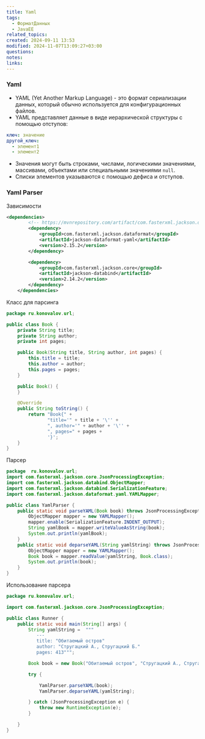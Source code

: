 ```yaml
---
title: Yaml
tags:
  - ФорматДанных
  - JavaEE
related_topics: 
created: 2024-09-11 13:53
modified: 2024-11-07T13:09:27+03:00
questions: 
notes: 
links: 
---
```


### Yaml

- YAML (Yet Another Markup Language) - это формат сериализации данных, который обычно используется для конфигурационных файлов.
- YAML представляет данные в виде иерархической структуры с помощью отступов:

```YAML
ключ: значение
другой_ключ:
  - элемент1
  - элемент2
```

- Значения могут быть строками, числами, логическими значениями, массивами, объектами или специальными значениями `null`.
- Списки элементов указываются с помощью дефиса и отступов.

### Yaml Parser

Зависимости

```XML
<dependencies>
        <!-- https://mvnrepository.com/artifact/com.fasterxml.jackson.dataformat/jackson-dataformat-yaml -->
        <dependency>
            <groupId>com.fasterxml.jackson.dataformat</groupId>
            <artifactId>jackson-dataformat-yaml</artifactId>
            <version>2.15.2</version>
        </dependency>

        <dependency>
            <groupId>com.fasterxml.jackson.core</groupId>
            <artifactId>jackson-databind</artifactId>
            <version>2.14.2</version>
        </dependency>
    </dependencies>
```

Класс для парсинга

```Java
package ru.konovalov.url;

public class Book {
    private String title;
    private String author;
    private int pages;

    public Book(String title, String author, int pages) {
        this.title = title;
        this.author = author;
        this.pages = pages;
    }

    public Book() {
    }

    @Override
    public String toString() {
        return "Book{" +
               "title='" + title + '\'' +
               ", author='" + author + '\'' +
               ", pages=" + pages +
               '}';
    }
}
```

Парсер

```Java
package  ru.konovalov.url;
import com.fasterxml.jackson.core.JsonProcessingException;
import com.fasterxml.jackson.databind.ObjectMapper;
import com.fasterxml.jackson.databind.SerializationFeature;
import com.fasterxml.jackson.dataformat.yaml.YAMLMapper;

public class YamlParser {
    public static void parseYAML(Book book) throws JsonProcessingException {
        ObjectMapper mapper = new YAMLMapper();
        mapper.enable(SerializationFeature.INDENT_OUTPUT);
        String yamlBook = mapper.writeValueAsString(book);
        System.out.println(yamlBook);
    }
    public static void deparseYAML(String yamlString) throws JsonProcessingException {
        ObjectMapper mapper = new YAMLMapper();
        Book book = mapper.readValue(yamlString, Book.class);
        System.out.println(book);
    }
}
```

Использование парсера

```Java
package ru.konovalov.url;

import com.fasterxml.jackson.core.JsonProcessingException;

public class Runner {
    public static void main(String[] args) {
        String yamlString =  """
           ---
           title: "Обитаемый остров"
           author: "Стругацкий А., Стругацкий Б."
           pages: 413""";

        Book book = new Book("Обитаемый остров", "Стругацкий А., Стругацкий Б.", 413);

        try {

            YamlParser.parseYAML(book);
            YamlParser.deparseYAML(yamlString);

        } catch (JsonProcessingException e) {
            throw new RuntimeException(e);
        }

    }
}
```
